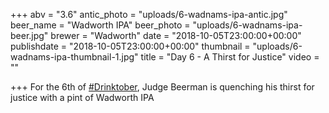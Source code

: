 +++
abv = "3.6"
antic_photo = "uploads/6-wadnams-ipa-antic.jpg"
beer_name = "Wadworth IPA"
beer_photo = "uploads/6-wadnams-ipa-beer.jpg"
brewer = "Wadworth"
date = "2018-10-05T23:00:00+00:00"
publishdate = "2018-10-05T23:00:00+00:00"
thumbnail = "uploads/6-wadnams-ipa-thumbnail-1.jpg"
title = "Day 6 - A Thirst for Justice"
video = ""

+++
For the 6th of [#Drinktober](https://www.facebook.com/hashtag/drinktober?source=feed_text&epa=HASHTAG), Judge Beerman is quenching his thirst for justice with a pint of Wadworth IPA